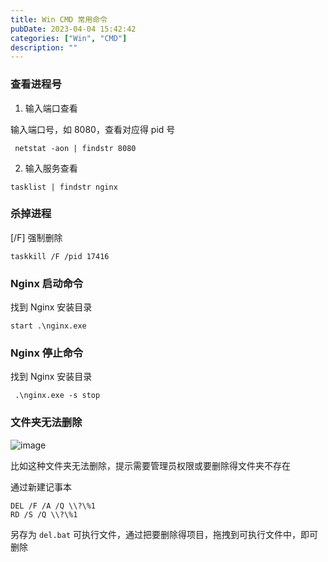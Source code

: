 ```yaml
---
title: Win CMD 常用命令
pubDate: 2023-04-04 15:42:42
categories: ["Win", "CMD"]
description: ""
---
```


### 查看进程号

1. 输入端口查看

输入端口号，如 8080，查看对应得 pid 号

```
 netstat -aon | findstr 8080
```

2. 输入服务查看

```
tasklist | findstr nginx
```

### 杀掉进程

[/F] 强制删除

```
taskkill /F /pid 17416
```

### Nginx 启动命令

找到 Nginx 安装目录

```
start .\nginx.exe
```

### Nginx 停止命令

找到 Nginx 安装目录

```
 .\nginx.exe -s stop
```

### 文件夹无法删除

![image](https://user-images.githubusercontent.com/16217324/229761007-84dd0cce-6cef-4ec3-a213-fb78d14a51e2.png)

比如这种文件夹无法删除，提示需要管理员权限或要删除得文件夹不存在

通过新建记事本

```
DEL /F /A /Q \\?\%1
RD /S /Q \\?\%1
```

另存为 `del.bat` 可执行文件，通过把要删除得项目，拖拽到可执行文件中，即可删除

